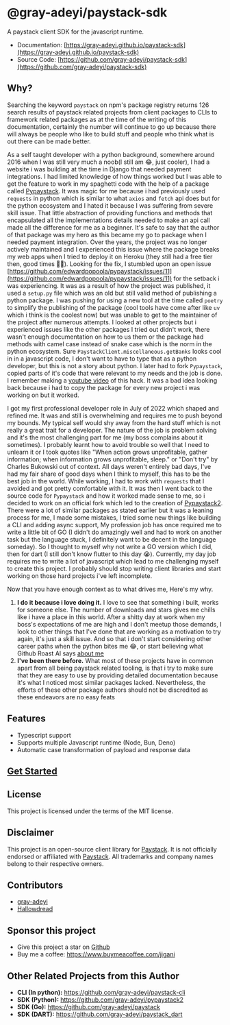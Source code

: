 # @gray-adeyi/paystack-sdk

A paystack client SDK for the javascript runtime.

- Documentation:
  [https://gray-adeyi.github.io/paystack-sdk](https://gray-adeyi.github.io/paystack-sdk)
- Source Code:
  [https://github.com/gray-adeyi/paystack-sdk](https://github.com/gray-adeyi/paystack-sdk)


## Why?

Searching the keyword `paystack` on npm's package registry returns 126 search results of
paystack related projects from client packages to CLIs to framework related packages as at the time of the writing of this documentation, certainly the number will continue to go up because there will always be people who like to build stuff and people who think what is out there can be made better. 

As a self taught developer with a python background, somewhere around 2016 when I was still very much a noob(I still am 😂, just cooler), I had a website i was building at the time in Django that needed payment integrations. I had limited knowledge of how things worked but I
was able to get the feature to work in my spaghetti code with the help of a package called
[Pypaystack](https://github.com/edwardpopoola/pypaystack). It was magic for me because i had
previously used `requests` in python which is similar to what `axios` and `fetch` api does but
for the python ecosystem and I hated it because I was suffering from severe skill issue. That
little abstraction of providing functions and methods that encapsulated all the implementations details needed to make an api call made all the difference for me as a beginner. It's safe to say that the author
of that package was my hero as this became my go to package when I needed payment integration. Over the years, the project was no longer actively maintained and
I experienced this issue where the package breaks my web apps when I tried to deploy it on Heroku (they still had a free tier then, good times 😮‍💨). Looking for the fix, I stumbled upon an open issue [https://github.com/edwardpopoola/pypaystack/issues/11](https://github.com/edwardpopoola/pypaystack/issues/11) for the setback i was experiencing. It was as a result of how the project was published, it used a `setup.py` file which was an old but still valid method
of publishing a python package. I was pushing for using a new tool at the time called `poetry`
to simplify the publishing of the package (cool tools have come after like `uv` which i think is the coolest now) but was unable to get to the maintainer of the project after numerous attempts. I looked at other projects but i experienced issues like the other packages I tried out didn't work, there wasn't enough documentation on how to us them or the package had methods with camel case instead of snake case which is the norm in the python ecosystem. Sure `PaystackClient.miscellaneous.getBanks` looks cool in in a javascript code, I don't want to have to type that
as a python developer, but this is not a story about python. I later had to fork `Pypaystack`,
copied parts of it's code that were relevant to my needs and the job is done. I remember making a [youtube video](https://youtu.be/MrqWC1ByqKo?si=qvkDrXF6RiFT4ElS) of this hack. It was a bad idea looking back because i had to copy the package for every new project i was working on but it worked.

I got my first professional developer role in July of 2022 which shaped and refined me. It was and still is overwhelming and requires me to push beyond my bounds. My typical self would shy away
from the hard stuff which is not really a great trait for a developer. The nature of the job
is problem solving and it's the most challenging part for me (my boss complains about it sometimes). I probably learnt how to avoid trouble so well that I need to unlearn it or I took
quotes like "When action grows unprofitable, gather information; when information grows unprofitable, sleep." or "Don't try" by Charles Bukowski out of context. All days weren't entirely bad days, I've had my fair share of good days when I think to myself, this has to be
the best job in the world. While working, I had to work with `requests` that I avoided and got
pretty comfortable with it. It was then I went back to the source code for `Pypaystack` and
how it worked made sense to me, so i decided to work on an official fork which led to the 
creation of [Pypaystack2](https://gray-adeyi.github.io/pypaystack2/). There were a lot of 
similar packages as stated earlier but it was a leaning process for me, I made some mistakes,
I tried some new things like building a CLI and adding async support, My profession job has
once required me to write a little bit of GO (I didn't do amazingly well and had to work on
another task but the language stuck, I definitely want to be decent in the language someday).
So I thought to myself why not write a GO version which I did, then for dart (I still don't
know flutter to this day 😭). Currently, my day job requires me to write a lot of javascript
which lead to me challenging myself to create this project. I probably should stop writing
client libraries and start working on those hard projects i've left incomplete.

Now that you have enough context as to what drives me, Here's my why.
1. **I do it because i love doing it.** I love to see that something i built, works for 
  someone else. The number of downloads and stars gives me chills like i have a place in this
  world. After a shitty day at work when my boss's expectations of me are high and I don't 
  meetup those demands, I look to other things that I've done that are working as a motivation
  to try again, it's just a skill issue. And so that i don't start considering other career
  paths when the python bites me 😂, or start believing what Github Roast AI says 
  [about me](https://github-roast.pages.dev/share/gray-adeyi/?lang=english)
2. **I've been there before.** What most of these projects have in common apart from all
  being paystack related tooling, is that i try to make sure that they are easy to use by providing
  detailed documentation because it's what I noticed most similar packages lacked. Nevertheless, the efforts of these other package authors should not be discredited as
  these endeavors are no easy feats 

## Features

- Typescript support
- Supports multiple Javascript runtime (Node, Bun, Deno)
- Automatic case transformation of payload and response data

## [Get Started](/get-started)

## License

This project is licensed under the terms of the MIT license.

## Disclaimer
This project is an open-source client library for [Paystack](https://paystack.com/).
It is not officially endorsed or affiliated with [Paystack](https://paystack.com/).
All trademarks and company names belong to their respective owners.


## Contributors

- [gray-adeyi](https://github.com/gray-adeyi)
- [Hallowdread](https://github.com/Hallowdread)

## Sponsor this project

- Give this project a star on [Github](https://gray-adeyi/paystack-sdk)
- Buy me a coffee: https://www.buymeacoffee.com/jigani

## Other Related Projects from this Author

- **CLI (In python):** https://github.com/gray-adeyi/paystack-cli
- **SDK (Python):** https://github.com/gray-adeyi/pypaystack2
- **SDK (Go):** https://github.com/gray-adeyi/paystack
- **SDK (DART):** https://github.com/gray-adeyi/paystack_dart